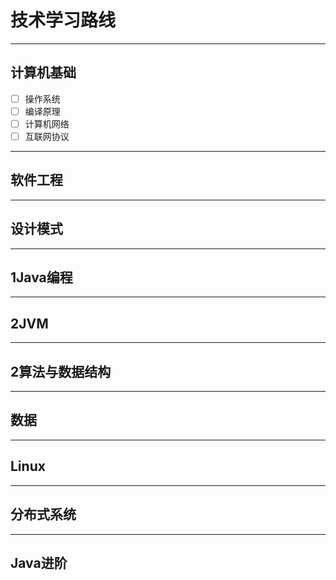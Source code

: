 # 技术学习路线
---
## 计算机基础
- [ ] 操作系统
- [ ] 编译原理
- [ ] 计算机网络
- [ ] 互联网协议
--- 
## 软件工程
--- 
## 设计模式
--- 
## 1Java编程
--- 
## 2JVM
--- 
## 2算法与数据结构
--- 
## 数据
--- 
## Linux
--- 
## 分布式系统
---
## Java进阶
